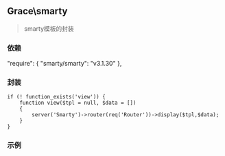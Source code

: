 ## Grace\smarty
> smarty模板的封装

### 依赖

"require": {
    "smarty/smarty": "v3.1.30"
},

### 封装

    if (! function_exists('view')) {
        function view($tpl = null, $data = [])
        {
            server('Smarty')->router(req('Router'))->display($tpl,$data);
        }
    }


### 示例


